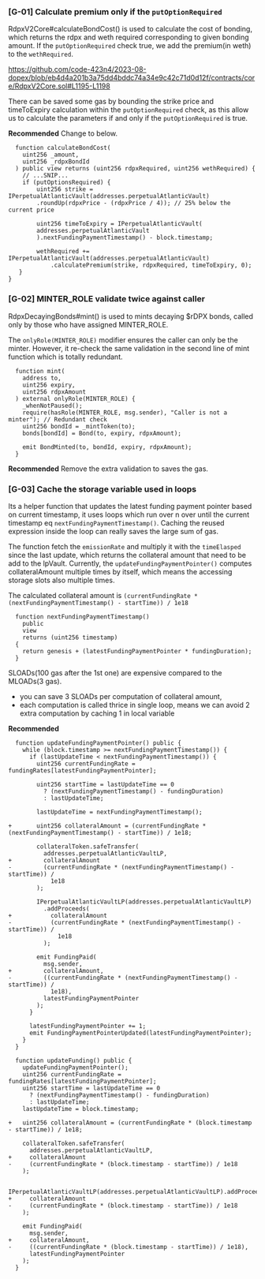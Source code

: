 ### [G-01] Calculate premium only if the `putOptionRequired` 
RdpxV2Core#calculateBondCost() is used to calculate the cost of bonding, which returns the rdpx and weth required corresponding to given bonding amount. If the `putOptionRequired` check true, we add the premium(in weth) to the `wethRequired`. 

https://github.com/code-423n4/2023-08-dopex/blob/eb4d4a201b3a75dd4bddc74a34e9c42c71d0d12f/contracts/core/RdpxV2Core.sol#L1195-L1198

There can be saved some gas by bounding the strike price and timeToExpiry calculation within the `putOptionRequired` check, as this allow us to calculate the parameters if and only if the `putOptionRequired` is true.

**Recommended**
Change to below.

```solidity
  function calculateBondCost(
    uint256 _amount,
    uint256 _rdpxBondId
  ) public view returns (uint256 rdpxRequired, uint256 wethRequired) {
    // ...SNIP...
    if (putOptionsRequired) {
        uint256 strike = IPerpetualAtlanticVault(addresses.perpetualAtlanticVault)
        .roundUp(rdpxPrice - (rdpxPrice / 4)); // 25% below the current price

        uint256 timeToExpiry = IPerpetualAtlanticVault(
        addresses.perpetualAtlanticVault
        ).nextFundingPaymentTimestamp() - block.timestamp;
    
        wethRequired += IPerpetualAtlanticVault(addresses.perpetualAtlanticVault)
            .calculatePremium(strike, rdpxRequired, timeToExpiry, 0);
   }
}
```
### [G-02] MINTER_ROLE validate twice against caller

RdpxDecayingBonds#mint() is used to mints decaying $rDPX bonds, called only by those who have assigned MINTER_ROLE. 

The `onlyRole(MINTER_ROLE)` modifier ensures the caller can only be the minter. However, it re-check the same validation in the second line of mint function which is totally redundant. 

```solidity 
  function mint(
    address to,
    uint256 expiry,
    uint256 rdpxAmount
  ) external onlyRole(MINTER_ROLE) {
    _whenNotPaused();
    require(hasRole(MINTER_ROLE, msg.sender), "Caller is not a minter"); // Redundant check
    uint256 bondId = _mintToken(to);
    bonds[bondId] = Bond(to, expiry, rdpxAmount);

    emit BondMinted(to, bondId, expiry, rdpxAmount);
  }
```

**Recommended**
Remove the extra validation to saves the gas. 


### [G-03] Cache the storage variable used in loops
Its a helper function that updates the latest funding payment pointer based on current timestamp, it uses loops which run over n over until the current timestamp eq `nextFundingPaymentTimestamp()`. Caching the reused expression inside the loop can really saves the large sum of gas. 

The function fetch the `emissionRate` and multiply it with the `timeElasped` since the last update, which returns the collateral amount that need to be add to the lpVault. Currently, the `updateFundingPaymentPointer()` computes collateralAmount multiple times by itself, which means the accessing storage slots also multiple times.

The calculated collateral amount is `(currentFundingRate * (nextFundingPaymentTimestamp() - startTime)) / 1e18`

```solidity
  function nextFundingPaymentTimestamp()
    public
    view
    returns (uint256 timestamp)
  {
    return genesis + (latestFundingPaymentPointer * fundingDuration);
  }

```

SLOADs(100 gas after the 1st one) are expensive compared to the MLOADs(3 gas).
- you can save 3 SLOADs per computation of collateral amount,
- each computation is called thrice in single loop, means we can avoid 2 extra computation by caching 1 in local variable


**Recommended**

```solidity
  function updateFundingPaymentPointer() public {
    while (block.timestamp >= nextFundingPaymentTimestamp()) {
      if (lastUpdateTime < nextFundingPaymentTimestamp()) {
        uint256 currentFundingRate = fundingRates[latestFundingPaymentPointer];

        uint256 startTime = lastUpdateTime == 0
          ? (nextFundingPaymentTimestamp() - fundingDuration)
          : lastUpdateTime;

        lastUpdateTime = nextFundingPaymentTimestamp();

+       uint256 collateralAmount = (currentFundingRate * (nextFundingPaymentTimestamp() - startTime)) / 1e18;

        collateralToken.safeTransfer(
          addresses.perpetualAtlanticVaultLP,
+         collateralAmount
-         (currentFundingRate * (nextFundingPaymentTimestamp() - startTime)) /
            1e18
        );

        IPerpetualAtlanticVaultLP(addresses.perpetualAtlanticVaultLP)
          .addProceeds(
+           collateralAmount
-           (currentFundingRate * (nextFundingPaymentTimestamp() - startTime)) /
              1e18
          );

        emit FundingPaid(
          msg.sender,
+         collateralAmount,
-         ((currentFundingRate * (nextFundingPaymentTimestamp() - startTime)) /
            1e18),
          latestFundingPaymentPointer
        );
      }

      latestFundingPaymentPointer += 1;
      emit FundingPaymentPointerUpdated(latestFundingPaymentPointer);
    }
  }
```

```solidity
  function updateFunding() public {
    updateFundingPaymentPointer();
    uint256 currentFundingRate = fundingRates[latestFundingPaymentPointer];
    uint256 startTime = lastUpdateTime == 0
      ? (nextFundingPaymentTimestamp() - fundingDuration)
      : lastUpdateTime;
    lastUpdateTime = block.timestamp;

+   uint256 collateralAmount = (currentFundingRate * (block.timestamp - startTime)) / 1e18;

    collateralToken.safeTransfer(
      addresses.perpetualAtlanticVaultLP,
+     collateralAmount
-     (currentFundingRate * (block.timestamp - startTime)) / 1e18
    );

    IPerpetualAtlanticVaultLP(addresses.perpetualAtlanticVaultLP).addProceeds(
+     collateralAmount
-     (currentFundingRate * (block.timestamp - startTime)) / 1e18
    );

    emit FundingPaid(
      msg.sender,
+     collateralAmount,
-     ((currentFundingRate * (block.timestamp - startTime)) / 1e18),
      latestFundingPaymentPointer
    );
  }
```


